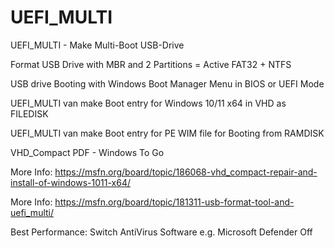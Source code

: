 # UEFI_MULTI
UEFI_MULTI - Make Multi-Boot USB-Drive

Format USB Drive with MBR and 2 Partitions = Active FAT32 + NTFS

USB drive Booting with Windows Boot Manager Menu in BIOS or UEFI Mode

UEFI_MULTI van make Boot entry for Windows 10/11 x64 in VHD as FILEDISK

UEFI_MULTI van make Boot entry for PE WIM file for Booting from RAMDISK

VHD_Compact PDF - Windows To Go

More Info: https://msfn.org/board/topic/186068-vhd_compact-repair-and-install-of-windows-1011-x64/

More Info: https://msfn.org/board/topic/181311-usb-format-tool-and-uefi_multi/

Best Performance:  Switch AntiVirus Software e.g. Microsoft Defender Off
